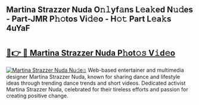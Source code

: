 ## Martina Strazzer Nuda O𝚗𝚕yf𝚊ns L𝚎a𝚔ed N𝚞𝚍es - Part-JMR P𝚑𝚘tos Vi𝚍𝚎o - H𝚘𝚝 Part L𝚎a𝚔s 4uYaF

# <h2><a href="http://kf823a.oniu.top/?m=Martina+Strazzer+Nuda">🔗👉 🔴 Martina Strazzer Nuda P𝚑ot𝚘𝚜 V𝚒d𝚎o</a></h2>

[![Martina Strazzer Nuda Nu𝚍e𝚜](https://i.imgur.com/0qMVB7G.gif)](http://kf823a.oniu.top/?m=Martina+Strazzer+Nuda)
Web-based entertainer and multimedia designer Martina Strazzer Nuda, known for sharing dance and lifestyle ideas through trending dance trends and short videos. Dedicated activist Martina Strazzer Nuda, celebrated for their tireless efforts and passion for creating positive change.  
